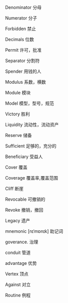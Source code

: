Denominator	分母

Numerator  	分子

Forbidden 	禁止	

Decimals 	位数

Permit 	许可，批准

Separator 	分割符

Spender 	用钱的人

Modulus 	系数，横数

Module 	模块

Model 	模型，型号，规范

Victory 	胜利

Liquidity 	流动性，流动资产

Reserve 	储备

Sufficient 	足够的，充分的

Beneficiary 	受益人

Cover 	覆盖

Coverage 	覆盖率,覆盖范围

Cliff 	断崖

Revocable  	可撤销的

Revoke 	撤销，撤回

Legacy 	遗产

mnemonic [nɪˈmɒnɪk] 助记词

goverance. 治理

conduit 管道

advantage 优势

Vertex 顶点

Against 对立

Routine 例程
